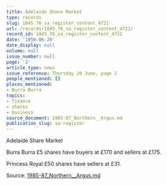 ```yaml
---
title: Adelaide Share Market
type: records
slug: 1845_76_sa_register_content_4721
url: /records/1845_76_sa_register_content_4721/
record_id: 1845_76_sa_register_content_4721
date: '1850-06-20'
date_display: null
volume: null
issue_number: null
page: '2'
article_type: news
issue_reference: Thursday 20 June, page 2
people_mentioned: []
places_mentioned:
- Burra Burra
topics:
- finance
- shares
- business
source_document: 1985-87_Northern__Argus.md
publication_slug: sa-register
---
```


Adelaide Share Market

Burra Burra £5 shares have buyers at £170 and sellers at £175.

Princess Royal £50 shares have sellers at £31.

Source: [1985-87_Northern__Argus.md](/downloads/markdown/1985-87_Northern__Argus.md)
